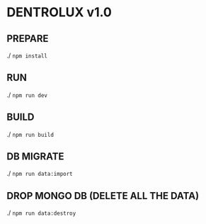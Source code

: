 # DENTROLUX v1.0

## PREPARE
./ `npm install` 

## RUN
./ `npm run dev`

## BUILD
./ `npm run build`

## DB MIGRATE
./ `npm run data:import`

## DROP MONGO DB (DELETE ALL THE DATA)
./ `npm run data:destroy`